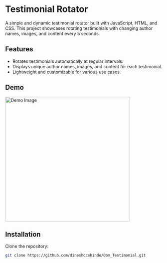 # Testimonial Rotator

A simple and dynamic testimonial rotator built with JavaScript, HTML, and CSS. This project showcases rotating testimonials with changing author names, images, and content every 5 seconds.

## Features

- Rotates testimonials automatically at regular intervals.
- Displays unique author names, images, and content for each testimonial.
- Lightweight and customizable for various use cases.

## Demo

<img src="https://picsum.photos/400/300?random=5" alt="Demo Image" width="400">

## Installation

Clone the repository:

```bash
git clone https://github.com/dineshdcshinde/Dom_Testimonial.git
```
